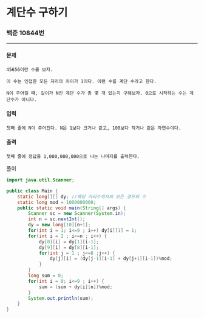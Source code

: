 # 계단수 구하기

### 백준 10844번

-------

#### 문제

    45656이란 수를 보자.

    이 수는 인접한 모든 자리의 차이가 1이다. 이런 수를 계단 수라고 한다.

    N이 주어질 때, 길이가 N인 계단 수가 총 몇 개 있는지 구해보자. 0으로 시작하는 수는 계단수가 아니다.

#### 입력

    첫째 줄에 N이 주어진다. N은 1보다 크거나 같고, 100보다 작거나 같은 자연수이다.

#### 출력

    첫째 줄에 정답을 1,000,000,000으로 나눈 나머지를 출력한다.

풀이

```java
import java.util.Scanner;

public class Main {
	static long[][] dy; //해당 자리수까지의 모든 경우의 수
	static long mod = 1000000000;
	public static void main(String[] args) {
		Scanner sc = new Scanner(System.in);
		int n = sc.nextInt();
		dy = new long[10][n+1];
		for(int i = 1; i<=9 ; i++) dy[i][1] = 1;
		for(int i = 2 ; i<=n ; i++) {
			dy[0][i] = dy[1][i-1];
			dy[9][i] = dy[8][i-1];
			for(int j = 1 ; j<=8 ;j++) {
				dy[j][i] = (dy[j-1][i-1] + dy[j+1][i-1])%mod;		
			}
		}
		long sum = 0;
		for(int i = 0; i<=9 ; i++) {
			sum = (sum + dy[i][n])%mod;
		}
		System.out.println(sum);
	}
}
```